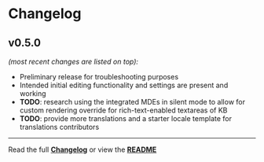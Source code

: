 # Changelog


## v0.5.0

_(most recent changes are listed on top):_
- Preliminary release for troubleshooting purposes
- Intended initial editing functionality and settings are present and working
- **TODO**: research using the integrated MDEs in silent mode to allow for custom rendering override for rich-text-enabled textareas of KB
- **TODO**: provide more translations and a starter locale template for translations contributors

---

Read the full [**Changelog**](../master/changelog.md "See changes") or view the [**README**](../master/README.md "View README")
